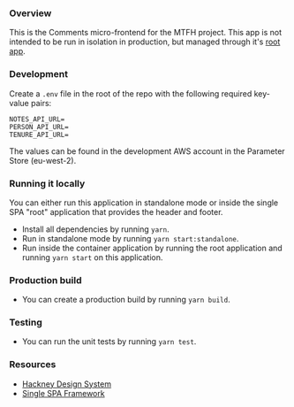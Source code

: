### Overview

This is the Comments micro-frontend for the MTFH project.
This app is not intended to be run in isolation in production, but managed through it's [root app](https://github.com/LBHackney-IT/mtfh-frontend-root).

### Development

Create a `.env` file in the root of the repo with the following required key-value pairs:

```env
NOTES_API_URL=
PERSON_API_URL=
TENURE_API_URL=
```

The values can be found in the development AWS account in the Parameter Store (eu-west-2).

### Running it locally

You can either run this application in standalone mode or inside the single SPA "root" application that provides the header and footer.

-   Install all dependencies by running `yarn`.
-   Run in standalone mode by running `yarn start:standalone`.
-   Run inside the container application by running the root application and running `yarn start` on this application.

### Production build

-   You can create a production build by running `yarn build`.

### Testing

-   You can run the unit tests by running `yarn test`.

### Resources

-   [Hackney Design System](https://design-system.hackney.gov.uk/)
-   [Single SPA Framework](https://single-spa.js.org/)
